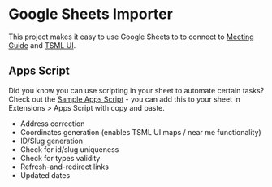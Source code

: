 # Google Sheets Importer

This project makes it easy to use Google Sheets to to connect to [Meeting Guide](https://www.aa.org/meeting-guide-app) and [TSML UI](https://github.com/code4recovery/tsml-ui).

## Apps Script

Did you know you can use scripting in your sheet to automate certain tasks? Check out the [Sample Apps Script](google-apps-script.js) - you can add this to your sheet in Extensions > Apps Script with copy and paste.

-   Address correction
-   Coordinates generation (enables TSML UI maps / near me functionality)
-   ID/Slug generation
-   Check for id/slug uniqueness
-   Check for types validity
-   Refresh-and-redirect links
-   Updated dates
